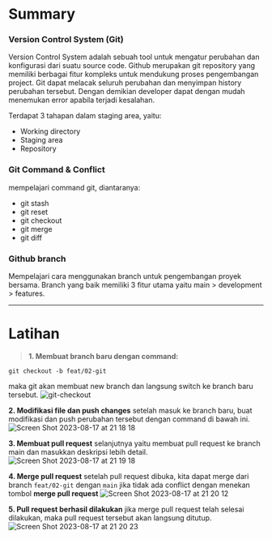# Summary

### Version Control System (Git)

Version Control System adalah sebuah tool untuk mengatur perubahan dan konfigurasi dari suatu source code. Github merupakan git repository yang memiliki berbagai fitur kompleks untuk mendukung proses pengembangan project. Git dapat melacak seluruh perubahan dan menyimpan history perubahan tersebut. Dengan demikian developer dapat dengan mudah menemukan error apabila terjadi kesalahan.

Terdapat 3 tahapan dalam staging area, yaitu:

- Working directory
- Staging area
- Repository

### Git Command & Conflict

mempelajari command git, diantaranya:

- git stash
- git reset
- git checkout
- git merge
- git diff

### Github branch

Mempelajari cara menggunakan branch untuk pengembangan proyek bersama. Branch yang baik memiliki 3 fitur utama yaitu main > development > features.

***

# Latihan

>**1. Membuat branch baru dengan command:**
```
git checkout -b feat/02-git
```
maka git akan membuat new branch dan langsung switch ke branch baru tersebut.
![git-checkout](https://github.com/amorazl/react_alfhiyana/assets/107467634/56ef8532-8f91-49a4-b9cf-5f018613afee)


**2. Modifikasi file dan push changes**
setelah masuk ke branch baru, buat modifikasi dan push perubahan tersebut dengan command di bawah ini.
![Screen Shot 2023-08-17 at 21 18 18](https://github.com/amorazl/react_alfhiyana/assets/107467634/fa1e9e36-c4a5-461e-8f9b-92bba96d7d34)

**3. Membuat pull request**
selanjutnya yaitu membuat pull request ke branch main dan masukkan deskripsi lebih detail.
![Screen Shot 2023-08-17 at 21 19 18](https://github.com/amorazl/react_alfhiyana/assets/107467634/1c979064-413d-4e48-9189-5a4186253546)


**4. Merge pull request**
setelah pull request dibuka, kita dapat merge dari branch ```feat/02-git``` dengan ```main``` jika tidak ada conflict dengan menekan tombol **merge pull request**
![Screen Shot 2023-08-17 at 21 20 12](https://github.com/amorazl/react_alfhiyana/assets/107467634/2bf79e69-c06b-4213-a74a-4dc4e8daad80)


**5. Pull request berhasil dilakukan**
jika merge pull request telah selesai dilakukan, maka pull request tersebut akan langsung ditutup. 
![Screen Shot 2023-08-17 at 21 20 23](https://github.com/amorazl/react_alfhiyana/assets/107467634/e0bb6988-e6c9-40b6-8c0c-4ea22d9cdd1d)
